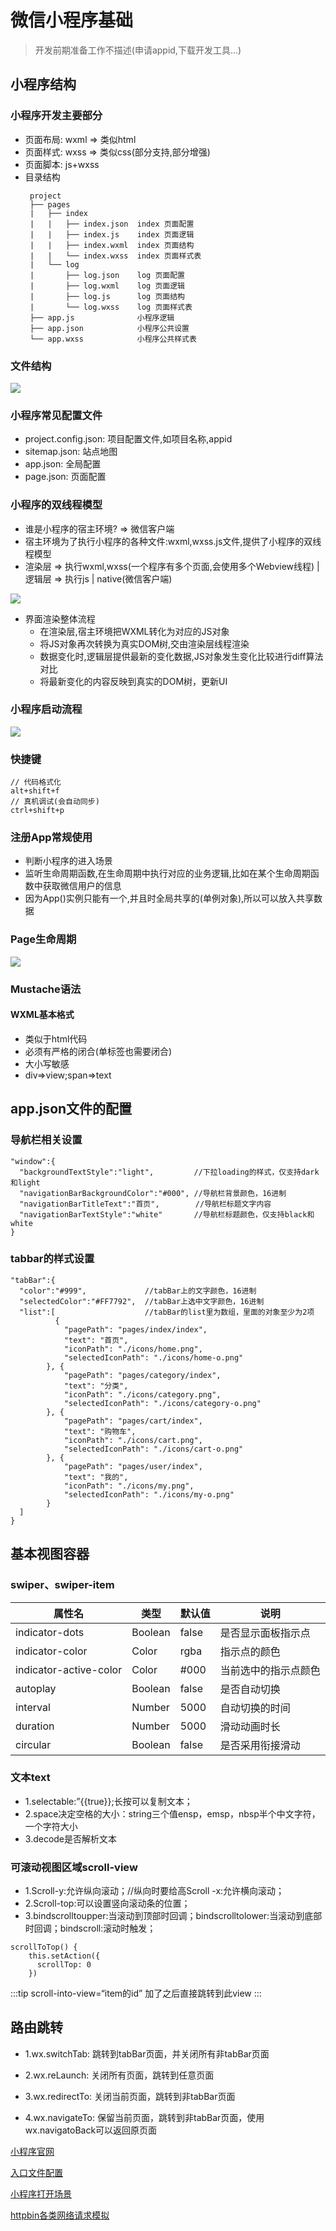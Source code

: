 # 微信小程序基础

> 开发前期准备工作不描述\(申请appid,下载开发工具...\)

## 小程序结构

### 小程序开发主要部分

* 页面布局: wxml =&gt; 类似html
* 页面样式: wxss =&gt; 类似css\(部分支持,部分增强\)
* 页面脚本: js+wxss
* 目录结构
   ```markup
    project
    ├── pages
    |   ├── index
    |   |   ├── index.json  index 页面配置
    |   |   ├── index.js    index 页面逻辑
    |   |   ├── index.wxml  index 页面结构
    |   |   └── index.wxss  index 页面样式表
    |   └── log
    |       ├── log.json    log 页面配置
    |       ├── log.wxml    log 页面逻辑
    |       ├── log.js      log 页面结构
    |       └── log.wxss    log 页面样式表
    ├── app.js              小程序逻辑
    ├── app.json            小程序公共设置
    └── app.wxss            小程序公共样式表
    ```

### 文件结构

![](/assets/img/wx-1.png)



### 小程序常见配置文件

* project.config.json: 项目配置文件,如项目名称,appid
* sitemap.json: 站点地图
* app.json: 全局配置
* page.json: 页面配置

### 小程序的双线程模型

* 谁是小程序的宿主环境? =&gt; 微信客户端
* 宿主环境为了执行小程序的各种文件:wxml,wxss.js文件,提供了小程序的双线程模型
* 渲染层 =&gt; 执行wxml,wxss\(一个程序有多个页面,会使用多个Webview线程\) \| 逻辑层 =&gt; 执行js  \| native\(微信客户端\)

![](/assets/img/wx-2.png)

* 界面渲染整体流程
  * 在渲染层,宿主环境把WXML转化为对应的JS对象
  * 将JS对象再次转换为真实DOM树,交由渲染层线程渲染
  * 数据变化时,逻辑层提供最新的变化数据,JS对象发生变化比较进行diff算法对比
  * 将最新变化的内容反映到真实的DOM树，更新UI

### 小程序启动流程

![](/assets/img/wx-3.png)

### 快捷键

```text
// 代码格式化
alt+shift+f
// 真机调试(会自动同步)
ctrl+shift+p
```

### 注册App常规使用

* 判断小程序的进入场景
* 监听生命周期函数,在生命周期中执行对应的业务逻辑,比如在某个生命周期函数中获取微信用户的信息
* 因为App\(\)实例只能有一个,并且时全局共享的\(单例对象\),所以可以放入共享数据

### Page生命周期

![](/assets/img/wx-4.png)


### Mustache语法

#### WXML基本格式

* 类似于html代码
* 必须有严格的闭合\(单标签也需要闭合\)
* 大小写敏感
* div=&gt;view;span=&gt;text

## app.json文件的配置

### 导航栏相关设置

```markup
"window":{
  "backgroundTextStyle":"light",         //下拉loading的样式，仅支持dark和light
  "navigationBarBackgroundColor":"#000", //导航栏背景颜色，16进制
  "navigationBarTitleText":"首页",        //导航栏标题文字内容
  "navigationBarTextStyle":"white"       //导航栏标题颜色，仅支持black和white
}
```

### tabbar的样式设置

```markup
"tabBar":{
  "color":"#999",             //tabBar上的文字颜色，16进制
  "selectedColor":"#FF7792",  //tabBar上选中文字颜色，16进制
  "list":[                    //tabBar的list里为数组，里面的对象至少为2项
          {
            "pagePath": "pages/index/index",
            "text": "首页",
            "iconPath": "./icons/home.png",
            "selectedIconPath": "./icons/home-o.png"
        }, {
            "pagePath": "pages/category/index",
            "text": "分类",
            "iconPath": "./icons/category.png",
            "selectedIconPath": "./icons/category-o.png"
        }, {
            "pagePath": "pages/cart/index",
            "text": "购物车",
            "iconPath": "./icons/cart.png",
            "selectedIconPath": "./icons/cart-o.png"
        }, {
            "pagePath": "pages/user/index",
            "text": "我的",
            "iconPath": "./icons/my.png",
            "selectedIconPath": "./icons/my-o.png"
        }
  ]
}
```

## 基本视图容器

### swiper、swiper-item

| 属性名 | 类型 | 默认值 | 说明 |
| ---   | ---  | ---  | ---  |
| indicator-dots | Boolean | false | 是否显示面板指示点 |
| indicator-color | Color | rgba | 指示点的颜色 |
| indicator-active-color | Color | #000 | 当前选中的指示点颜色 |
| autoplay | Boolean | false | 是否自动切换 |
| interval | Number | 5000 | 自动切换的时间 |
| duration | Number | 5000 | 滑动动画时长 |
| circular | Boolean | false | 是否采用衔接滑动 |

### 文本text

* 1.selectable:”{{true}};长按可以复制文本；
* 2.space决定空格的大小：string三个值ensp，emsp，nbsp半个中文字符，一个字符大小
* 3.decode是否解析文本

### 可滚动视图区域scroll-view

* 1.Scroll-y:允许纵向滚动；//纵向时要给高Scroll -x:允许横向滚动；
* 2.Scroll-top:可以设置竖向滚动条的位置；
* 3.bindscrolltoupper:当滚动到顶部时回调；bindscrolltolower:当滚动到底部时回调；bindscroll:滚动时触发；

```markup
scrollToTop() {
    this.setAction({
      scrollTop: 0
    })
```

:::tip
scroll-into-view=“item的id”
加了之后直接跳转到此view
:::

## 路由跳转

* 1.wx.switchTab: 跳转到tabBar页面，并关闭所有非tabBar页面

* 2.wx.reLaunch: 关闭所有页面，跳转到任意页面

* 3.wx.redirectTo: 关闭当前页面，跳转到非tabBar页面

* 4.wx.navigateTo: 保留当前页面，跳转到非tabBar页面，使用wx.navigatoBack可以返回原页面

[小程序官网](https://mp.weixin.qq.com/)

[入口文件配置](https://developers.weixin.qq.com/miniprogram/dev/framework/structure.html)

[小程序打开场景](https://developers.weixin.qq.com/miniprogram/dev/reference/scene-list.html)

[httpbin各类网络请求模拟](http://httpbin.org/)

